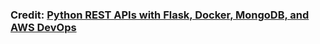 

### Credit: [Python REST APIs with Flask, Docker, MongoDB, and AWS DevOps](https://www.udemy.com/course/python-rest-apis-with-flask-docker-mongodb-and-aws-devops/learn/lecture/16500012#overview)
